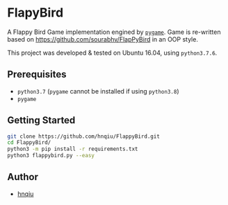 # FlapyBird

A Flappy Bird Game implementation engined by [`pygame`](https://www.pygame.org/).
Game is re-written based on https://github.com/sourabhv/FlapPyBird in an OOP style.

This project was developed & tested on Ubuntu 16.04, using `python3.7.6`.


## Prerequisites

- `python3.7` (`pygame` cannot be installed if using `python3.8`)
- `pygame`


## Getting Started

```sh
git clone https://github.com/hnqiu/FlappyBird.git
cd FlappyBird/
python3 -m pip install -r requirements.txt
python3 flappybird.py --easy
```

## Author
- [hnqiu](https://github.com/hnqiu)
